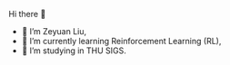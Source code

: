 Hi there 👋  
  
- 🤔 I’m Zeyuan Liu,  
- 🔭 I’m currently learning Reinforcement Learning (RL),  
- 🌱 I’m studying in THU SIGS.

